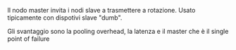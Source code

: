 Il nodo master invita i nodi slave a trasmettere a rotazione. Usato tipicamente con dispotivi slave "dumb".

Gli svantaggio sono la pooling overhead, la latenza e il master che è il single point of failure